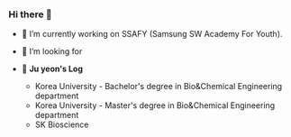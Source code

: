 ### Hi there 👋

- 🔭 I’m currently working on SSAFY (Samsung SW Academy For Youth).
- 🤔 I’m looking for 


- 🌱 **Ju yeon's Log**
  * Korea University - Bachelor's degree in Bio&Chemical Engineering department
  * Korea University - Master's degree in Bio&Chemical Engineering department
  * SK Bioscience 


<!--
**jupearl/jupearl** is a ✨ _special_ ✨ repository because its `README.md` (this file) appears on your GitHub profile.

Here are some ideas to get you started:


- 🌱 I’m currently learning ...
- 👯 I’m looking to collaborate on ...
- 🤔 I’m looking for help with ...
- 💬 Ask me about ...
- 📫 How to reach me: ...
- 😄 Pronouns: ...
- ⚡ Fun fact: ...
-->
